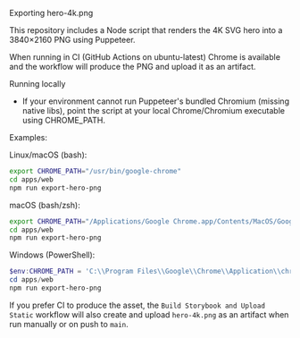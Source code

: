 Exporting hero-4k.png

This repository includes a Node script that renders the 4K SVG hero into a 3840×2160 PNG using Puppeteer.

When running in CI (GitHub Actions on ubuntu-latest) Chrome is available and the workflow will produce the PNG and upload it as an artifact.

Running locally
- If your environment cannot run Puppeteer's bundled Chromium (missing native libs), point the script at your local Chrome/Chromium executable using CHROME_PATH.

Examples:

Linux/macOS (bash):

```bash
export CHROME_PATH="/usr/bin/google-chrome"
cd apps/web
npm run export-hero-png
```

macOS (bash/zsh):

```bash
export CHROME_PATH="/Applications/Google Chrome.app/Contents/MacOS/Google Chrome"
cd apps/web
npm run export-hero-png
```

Windows (PowerShell):

```powershell
$env:CHROME_PATH = 'C:\\Program Files\\Google\\Chrome\\Application\\chrome.exe'
cd apps/web
npm run export-hero-png
```

If you prefer CI to produce the asset, the `Build Storybook and Upload Static` workflow will also create and upload `hero-4k.png` as an artifact when run manually or on push to `main`.
